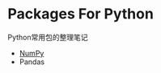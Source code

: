# Packages For Python

Python常用包的整理笔记

* [NumPy](https://github.com/NathanYu1124/ML-Python/blob/master/Packages/NumPy/NumPy.md)
* Pandas

